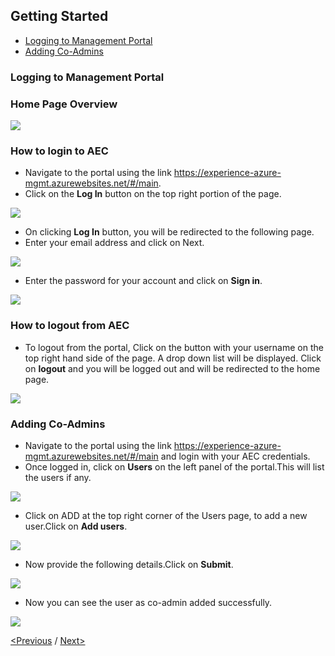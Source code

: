 ## Getting Started
 * [Logging to Management Portal](#logging-to-management-portal)
 * [Adding Co-Admins](#adding-co-admins)
 
 ### Logging to Management Portal
 ### Home Page Overview

<img src="/Images/Portal_overview.png"/>  

### How to login to AEC
- Navigate to the portal using the link https://experience-azure-mgmt.azurewebsites.net/#/main.
- Click on the **Log In** button on the top right portion of the page.  

<img src="/Images/portal_login.png"/>

- On clicking **Log In** button, you will be redirected to the following page.
- Enter your email address and click on Next.

<img src="/Images/portal_login1.png"/>

- Enter the password for your account and click on **Sign in**.

<img src="/Images/Login_password.png"/>

### How to logout from AEC
- To logout from the portal, Click on the button with your username on the top right hand side of the page. A drop down list will be displayed. Click on **logout** and you will be logged out and will be redirected to the home page.

<img src="/Images/Logout.png"/>

### Adding Co-Admins

- Navigate to the portal using the link https://experience-azure-mgmt.azurewebsites.net/#/main and login with your AEC credentials.  
- Once logged in, click on **Users** on the left panel of the portal.This will list the users if any.

<img src="/Images/odl_Click_Users.png"/>

- Click on ADD at the top right corner of the Users page, to add a new user.Click on **Add users**.

<img src="/Images/odl_click_adduser.png"/>

- Now provide the following details.Click  on **Submit**.

<img src="/Images/odl_click_submit.png"/>

- Now you can see the user as co-admin added successfully.

<img src="/Images/odl_testuser.png"/>

[<Previous](https://github.com/ShivaniThadiyan/Azure-Experience-Center/blob/master/README.md) /
[Next>](https://github.com/ShivaniThadiyan/Azure-Experience-Center/blob/master/docs/Creating-AEC-templates.md)

